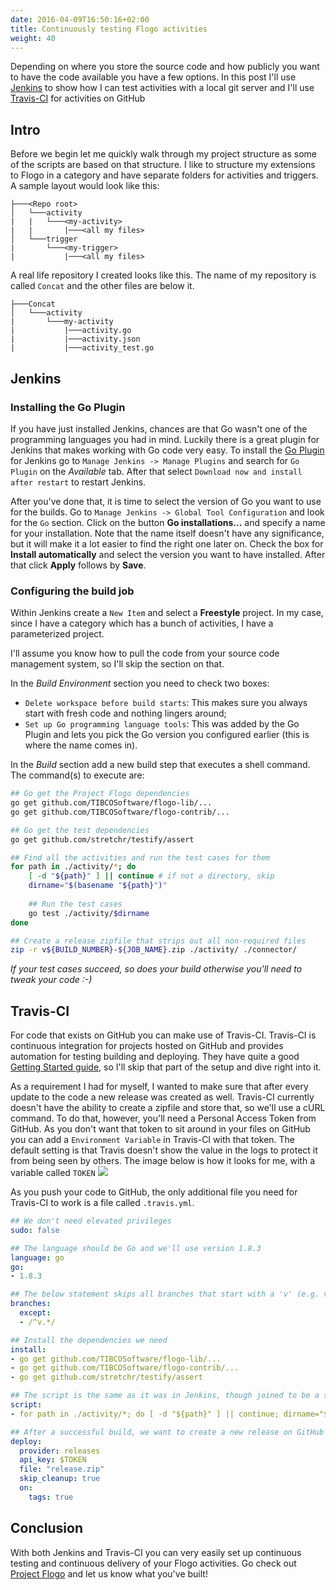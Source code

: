 ```yaml
---
date: 2016-04-09T16:50:16+02:00
title: Continuously testing Flogo activities
weight: 40
---
```


Depending on where you store the source code and how publicly you want to have the code available you have a few options. In this post I'll use [Jenkins](https://jenkins.io/) to show how I can test activities with a local git server and I'll use [Travis-CI](travis-ci.org) for activities on GitHub

## Intro
Before we begin let me quickly walk through my project structure as some of the scripts are based on that structure. I like to structure my extensions to Flogo in a category and have separate folders for activities and triggers. A sample layout would look like this:
```
├───<Repo root>
│   └───activity
|   |   └───<my-activity>
|   |       |───<all my files>
│   └───trigger
|       └───<my-trigger>
|           |───<all my files>
```
A real life repository I created looks like this. The name of my repository is called `Concat` and the other files are below it.
```
├───Concat
│   └───activity
|       └───my-activity
|           |───activity.go
|           |───activity.json
|           |───activity_test.go
```

## Jenkins
### Installing the Go Plugin
If you have just installed Jenkins, chances are that Go wasn't one of the programming languages you had in mind. Luckily there is a great plugin for Jenkins that makes working with Go code very easy. To install the [Go Plugin](https://wiki.jenkins.io/display/JENKINS/Go+Plugin) for Jenkins go to `Manage Jenkins -> Manage Plugins` and search for `Go Plugin` on the _Available_ tab. After that select `Download now and install after restart` to restart Jenkins.

After you've done that, it is time to select the version of Go you want to use for the builds. Go to `Manage Jenkins -> Global Tool Configuration` and look for the `Go` section. Click on the button **Go installations...** and specify a name for your installation. Note that the name itself doesn't have any significance, but it will make it a lot easier to find the right one later on. Check the box for **Install automatically** and select the version you want to have installed. After that click **Apply** follows by **Save**. 

### Configuring the build job
Within Jenkins create a `New Item` and select a **Freestyle** project. In my case, since I have a category which has a bunch of activities, I have a parameterized project.

I'll assume you know how to pull the code from your source code management system, so I'll skip the section on that.

In the _Build Environment_ section you need to check two boxes:

* `Delete workspace before build starts`: This makes sure you always start with fresh code and nothing lingers around;
* `Set up Go programming language tools`: This was added by the Go Plugin and lets you pick the Go version you configured earlier (this is where the name comes in).

In the _Build_ section add a new build step that executes a shell command. The command(s) to execute are:
```bash
## Go get the Project Flogo dependencies
go get github.com/TIBCOSoftware/flogo-lib/...
go get github.com/TIBCOSoftware/flogo-contrib/...

## Go get the test dependencies
go get github.com/stretchr/testify/assert

## Find all the activities and run the test cases for them
for path in ./activity/*; do
    [ -d "${path}" ] || continue # if not a directory, skip
    dirname="$(basename "${path}")"
    
    ## Run the test cases
    go test ./activity/$dirname 
done

## Create a release zipfile that strips out all non-required files
zip -r v${BUILD_NUMBER}-${JOB_NAME}.zip ./activity/ ./connector/
```
_If your test cases succeed, so does your build otherwise you'll need to tweak your code :-)_

## Travis-CI
For code that exists on GitHub you can make use of Travis-CI. Travis-CI is continuous integration for projects hosted on GitHub and provides automation for testing building and deploying. They have quite a good [Getting Started guide](https://docs.travis-ci.com/user/for-beginners), so I'll skip that part of the setup and dive right into it. 

As a requirement I had for myself, I wanted to make sure that after every update to the code a new release was created as well. Travis-CI currently doesn't have the ability to create a zipfile and store that, so we'll use a cURL command. To do that, however, you'll need a Personal Access Token from GitHub. As you don't want that token to sit around in your files on GitHub you can add a `Environment Variable` in Travis-CI with that token. The default setting is that Travis doesn't show the value in the logs to protect it from being seen by others. The image below is how it looks for me, with a variable called `TOKEN`
![](../images/travis-cI.png)

As you push your code to GitHub, the only additional file you need for Travis-CI to work is a file called `.travis.yml`.
```yaml
## We don't need elevated privileges
sudo: false

## The language should be Go and we'll use version 1.8.3
language: go
go:
- 1.8.3

## The below statement skips all branches that start with a 'v' (e.g. v1) so that we can have working branches that get committed.
branches:
  except:
  - /^v.*/

## Install the dependencies we need
install:
- go get github.com/TIBCOSoftware/flogo-lib/...
- go get github.com/TIBCOSoftware/flogo-contrib/...
- go get github.com/stretchr/testify/assert

## The script is the same as it was in Jenkins, though joined to be a single line
script:
- for path in ./activity/*; do [ -d "${path}" ] || continue; dirname="$(basename "${path}")"; go test ./activity/$dirname; done; zip -r release.zip ./activity/ ./connector/

## After a successful build, we want to create a new release on GitHub in case the build was tagged. This was we can have more control over when a build is an actual release. The release will have the same name as the tag
deploy:
  provider: releases
  api_key: $TOKEN
  file: "release.zip"
  skip_cleanup: true
  on:
    tags: true
```

## Conclusion
With both Jenkins and Travis-CI you can very easily set up continuous testing and continuous delivery of your Flogo activities. Go check out [Project Flogo](http://www.flogo.io/) and let us know what you've built!